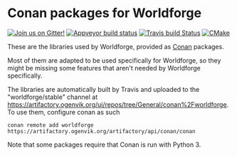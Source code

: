 # Conan packages for Worldforge

[![Join us on Gitter!](https://badges.gitter.im/Worldforge.svg)](https://gitter.im/Worldforge/Lobby)
[![Appveyor build status](https://ci.appveyor.com/api/projects/status/github/worldforge/conan-packages?branch=master&svg=true)](https://ci.appveyor.com/project/erikogenvik/conan-packages)
[![Travis build Status](https://travis-ci.com/worldforge/conan-packages.svg?branch=master)](https://travis-ci.com/worldforge/conan-packages)
[![CMake](https://github.com/worldforge/conan-packages/actions/workflows/cmake.yml/badge.svg)](https://github.com/worldforge/conan-packages/actions/workflows/cmake.yml)

These are the libraries used by Worldforge, provided as [Conan](https://www.conan.io) packages.

Most of them are adapted to be used specifically for Worldforge, so they might be missing some features that aren't needed by Worldforge specifically.

The libraries are automatically built by Travis and uploaded to the "worldforge/stable" channel at https://artifactory.ogenvik.org/ui/repos/tree/General/conan%2Fworldforge. To use them, configure conan as such
```
conan remote add worldforge https://artifactory.ogenvik.org/artifactory/api/conan/conan
```

Note that some packages require that Conan is run with Python 3.
